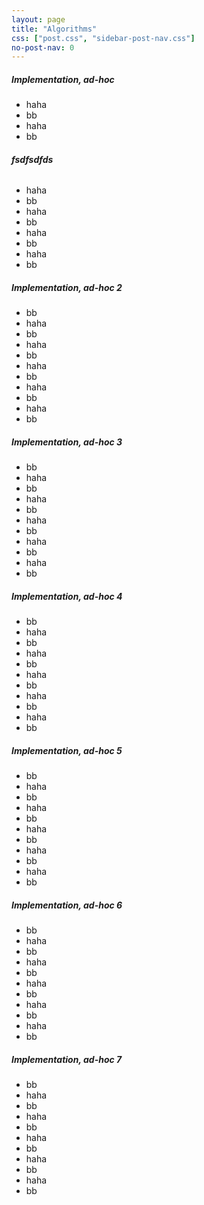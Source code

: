 ```yaml
---
layout: page
title: "Algorithms"
css: ["post.css", "sidebar-post-nav.css"]
no-post-nav: 0
---
```


##### **Implementation, ad-hoc**
- haha
- bb
- haha
- bb

###### **fsdfsdfds**
- haha
- bb
- haha
- bb
- haha
- bb
- haha
- bb

##### **Implementation, ad-hoc 2**
- bb
- haha
- bb
- haha
- bb
- haha
- bb
- haha
- bb
- haha
- bb

##### **Implementation, ad-hoc 3**
- bb
- haha
- bb
- haha
- bb
- haha
- bb
- haha
- bb
- haha
- bb

##### **Implementation, ad-hoc 4**
- bb
- haha
- bb
- haha
- bb
- haha
- bb
- haha
- bb
- haha
- bb

##### **Implementation, ad-hoc 5**
- bb
- haha
- bb
- haha
- bb
- haha
- bb
- haha
- bb
- haha
- bb

##### **Implementation, ad-hoc 6**
- bb
- haha
- bb
- haha
- bb
- haha
- bb
- haha
- bb
- haha
- bb

##### **Implementation, ad-hoc 7**
- bb
- haha
- bb
- haha
- bb
- haha
- bb
- haha
- bb
- haha
- bb
